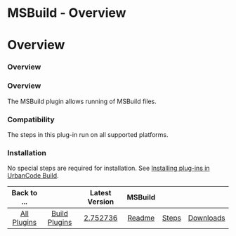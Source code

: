 
MSBuild - Overview
==================

# Overview



### Overview




 


### Overview


The MSBuild plugin allows running of MSBuild files.


### Compatibility


The steps
 in this plug-in run on all supported platforms.


### Installation


No special steps are required for installation. 
See [Installing plug-ins in UrbanCode 
Build](http://www-01.ibm.com/support/knowledgecenter/#!/SS8NMD_6.1.0/com.ibm.ucbuild.doc/topics/plugin_ch.html 
"Installing plug-ins in UrbanCode Build").




|Back to ...||Latest Version|MSBuild |||
| :---: | :---: | :---: | :---: | :---: | :---: |
|[All Plugins](../../index.md)|[Build Plugins](../README.md)|[2.752736](https://raw.githubusercontent.com/UrbanCode/IBM-UCB-PLUGINS/main/files/MSBuild/MSBuild-2.752736.zip)|[Readme](README.md)|[Steps](steps.md)|[Downloads](downloads.md)|
